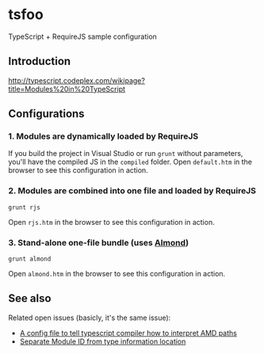 tsfoo
=====

TypeScript + RequireJS sample configuration

## Introduction

http://typescript.codeplex.com/wikipage?title=Modules%20in%20TypeScript

## Configurations

### 1. Modules are dynamically loaded by RequireJS

If you build the project in Visual Studio or run `grunt` without parameters, you'll have the compiled JS in the `compiled` folder. Open `default.htm` in the browser to see this configuration in action.

### 2. Modules are combined into one file and loaded by RequireJS

`grunt rjs`

Open `rjs.htm` in the browser to see this configuration in action.

### 3. Stand-alone one-file bundle (uses [Almond](https://github.com/jrburke/almond))

`grunt almond`

Open `almond.htm` in the browser to see this configuration in action.

## See also

Related open issues (basicly, it's the same issue):
* [A config file to tell typescript compiler how to interpret AMD paths](http://typescript.codeplex.com/workitem/911)
* [Separate Module ID from type information location](https://typescript.codeplex.com/workitem/934)
